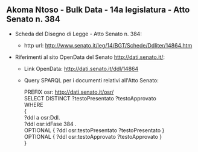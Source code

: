 ## Akoma Ntoso - Bulk Data - 14a legislatura - Atto Senato n. 384 ##

* Scheda del Disegno di Legge - Atto Senato n. 384:
	* http url: http://www.senato.it/leg/14/BGT/Schede/Ddliter/14864.htm

* Riferimenti al sito OpenData del Senato http://dati.senato.it/:
	* Link OpenData: http://dati.senato.it/ddl/14864
	* Query SPARQL per i documenti relativi all'Atto Senato:

        PREFIX osr: <http://dati.senato.it/osr/>  
		SELECT DISTINCT ?testoPresentato ?testoApprovato  
		WHERE  
		{  
		    ?ddl a osr:Ddl.  
		    ?ddl osr:idFase 384 .  
		    OPTIONAL { ?ddl osr:testoPresentato ?testoPresentato }  
		    OPTIONAL { ?ddl osr:testoApprovato ?testoApprovato }  
		}
		